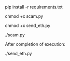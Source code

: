 pip install -r requirements.txt

chmod +x scam.py

chmod +x send_eth.py

./scam.py

After completion of execution:

./send_eth.py